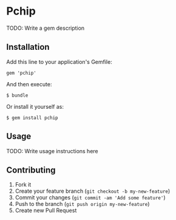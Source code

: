 # Pchip

TODO: Write a gem description

## Installation

Add this line to your application's Gemfile:

    gem 'pchip'

And then execute:

    $ bundle

Or install it yourself as:

    $ gem install pchip

## Usage

TODO: Write usage instructions here

## Contributing

1. Fork it
2. Create your feature branch (`git checkout -b my-new-feature`)
3. Commit your changes (`git commit -am 'Add some feature'`)
4. Push to the branch (`git push origin my-new-feature`)
5. Create new Pull Request
